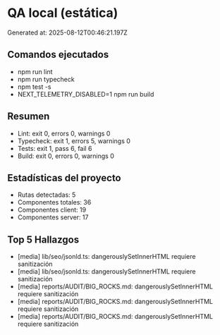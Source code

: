 # QA local (estática)

Generated at: 2025-08-12T00:46:21.197Z

## Comandos ejecutados
- npm run lint
- npm run typecheck
- npm test -s
- NEXT_TELEMETRY_DISABLED=1 npm run build

## Resumen
- Lint: exit 0, errors 0, warnings 0
- Typecheck: exit 1, errors 5, warnings 0
- Tests: exit 1, pass 6, fail 6
- Build: exit 0, errors 0, warnings 0

## Estadísticas del proyecto
- Rutas detectadas: 5
- Componentes totales: 36
- Componentes client: 19
- Componentes server: 17

## Top 5 Hallazgos
- [media] lib/seo/jsonld.ts: dangerouslySetInnerHTML requiere sanitización
- [media] lib/seo/jsonld.ts: dangerouslySetInnerHTML requiere sanitización
- [media] reports/AUDIT/BIG_ROCKS.md: dangerouslySetInnerHTML requiere sanitización
- [media] reports/AUDIT/BIG_ROCKS.md: dangerouslySetInnerHTML requiere sanitización
- [media] reports/AUDIT/BIG_ROCKS.md: dangerouslySetInnerHTML requiere sanitización
